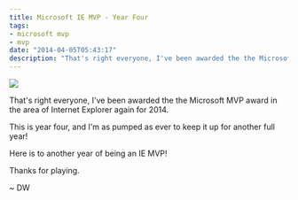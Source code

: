```yaml
---
title: Microsoft IE MVP - Year Four
tags:
- microsoft mvp
- mvp
date: "2014-04-05T05:43:17"
description: "That's right everyone, I've been awarded the the Microsoft MVP award in the area of Internet Explorer again for 2014."
---
```


[1]: MVP_Horizontal_FullColor.png

![][1]

That's right everyone, I've been awarded the the Microsoft MVP award in the area of Internet Explorer again for 2014.

This is year four, and I'm as pumped as ever to keep it up for another full year!

Here is to another year of being an IE MVP!

Thanks for playing.

~ DW